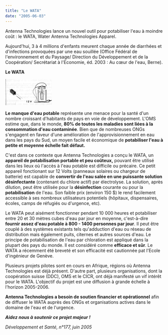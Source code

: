 ```yaml
---
title: "Le WATA"
date: "2005-06-03"
---
```


<div class="teaser"><p>Antenna Technologies lance un nouvel outil pour potabiliser l'eau à moindre coût : le WATA, Water Antenna Technologies Apparel.</p>
<p>Aujourd'hui, 3 à 4 millions d'enfants meurent chaque année de diarrhées et d'infections provoquées par une eau souillée (Office Fédéral de l'environnement et du Paysage/ Direction du Développement et de la Coopération/ Secrétariat à l'Economie, éd. 2003 : Au cœur de l'eau, Berne).</p></div>

**Le WATA**


![](i1009-1.jpg)


**Le manque d'eau potable** représente une menace pour la santé d'un nombre croissant d'habitants de pays en voie de développement. L'OMS estime que, dans le monde, **80% de toutes les maladies sont liées à la consommation d'eau contaminée**. Bien que de nombreuses ONGs s'engagent en faveur d'une amélioration de l'approvisionnement en eau dans les pays du Sud, un moyen facile et économique de **potabiliser l'eau à petite et moyenne échelle fait défaut.**

C'est dans ce contexte que Antenna Technologies a conçu le WATA, un **appareil de potabilisation portable et peu coûteux,** pouvant être utilisé dans les lieux où l'accès à l'eau potable est difficile ou précaire. Ce petit appareil fonctionant sur 12 Volts (panneaux solaires ou chargeur de batterie) est capable de **convertir de l'eau salée en une puissante solution désinfectante** (contenant du chlore actif) par électrolyse. La solution, après dilution, peut être utilisée pour la **désinfection** courante ou pour la **potabilisation** de l'eau. Son faible prix (environ 150 $) le rend facilement accessible à ses nombreux utilisateurs potentiels (hôpitaux, dispensaires, écoles, camps de réfugiés ou d'urgence, etc).

Le WATA peut aisément fonctionner pendant 10 000 heures et potabiliser entre 20 et 30 mètres cubes d'eau par jour en moyenne, c'est-à-dire **fournir assez d'eau potable à 800 - 1400 personnes par jour**. Il peut être couplé à des systèmes existants tels qu'adduction d'eau ou réseau de distribution mais également puits, citernes et autres sources d'eau. Le principe de potabilisation de l'eau par chloration est appliqué dans la plupart des pays du monde. Il est considéré comme **efficace et sûr**. Le WATA a récemment été breveté et son efficacité est cautionnée pat l'Ecole d'ingénieur de Genève.

Plusieurs projets pilotes sont en cours en Afrique, régions où Antenna Technologies est déjà présent. D'autre part, plusieurs organisations, dont la coopération suisse (DDC), OMS et le CICR, ont déjà manifesté un vif intérêt pour le WATA. L'objectif du projet est une diffusion à grande échelle à l'horizon 2005-2006.

**Antenna Technologies a besoin de soutien financier et opérationnel** afin de diffuser le WATA auprès des ONGs et organisations actives dans le domaine de l'eau et de l'urgence.

**_Aidez nous à soutenir ce projet majeur !_**

_Développement et Santé, n°177, juin 2005_